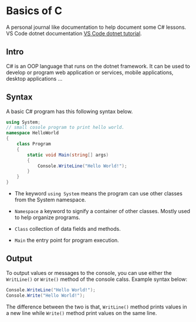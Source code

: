 # Basics of C #

A personal journal like documentation to help document some C# lessons.
VS Code dotnet documentation [VS Code dotnet tutorial](https://docs.microsoft.com/en-us/dotnet/core/tutorials/library-with-visual-studio-code?pivots=dotnet-6-0).

## Intro ##

C# is an OOP language that runs on the dotnet framework. It can be used to develop or program web application or services, mobile applications, desktop applications ...

## Syntax ##

A basic C# program has this following syntax below.

~~~ C#
using System;
// small cosole program to print hello world.
namespace HelloWorld
{
    class Program
    {
        static void Main(string[] args)
        {
            Console.WriteLine("Hello World!");
        }
    }
}
~~~

- The keyword <code>using System</code> means the program can use other classes from the System namespace.

- <code>Namespace</code> a keyword to signify a container of other classes. Mostly used to help organize programs.

- <code>Class</code> collection of data fields and methods.

- <code>Main</code> the entry point for program execution.

## Output ##

To output values or messages to the console, you can use either the <code>WritLine()</code> or <code>Write()</code> method of the console calss. Example syntax below:

~~~ c#
Console.WriteLine("Hello World!");
Console.Write("Hello World!");
~~~

The difference between the two is that, <code>WritLine()</code> method prints values in a new line while <code>Write()</code> method print values on the same line.
